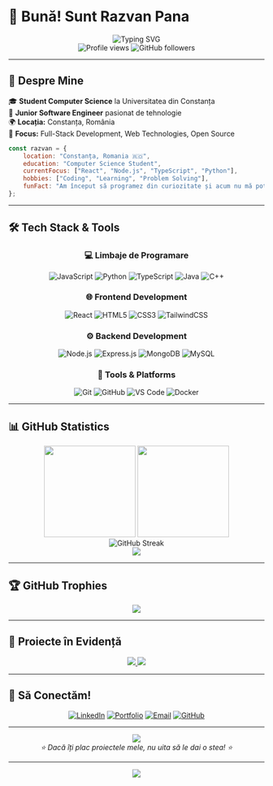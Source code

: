 # 👋 Bună! Sunt Razvan Pana

<div align="center">
  <img src="https://readme-typing-svg.herokuapp.com?font=Fira+Code&size=30&duration=3000&pause=1000&color=00D8FF&center=true&vCenter=true&multiline=true&width=600&height=100&lines=Full-Stack+Developer;Computer+Science+Student;Open+Source+Enthusiast" alt="Typing SVG" />
</div>

<div align="center">
  <img src="https://komarev.com/ghpvc/?username=razvanpana&label=Profile%20views&color=0e75b6&style=flat" alt="Profile views" />
  <img src="https://img.shields.io/github/followers/razvanpana?label=Followers&style=social" alt="GitHub followers" />
</div>

---

## 🚀 Despre Mine

🎓 **Student Computer Science** la Universitatea din Constanța  
💼 **Junior Software Engineer** pasionat de tehnologie  
🌍 **Locația:** Constanța, România  
🎯 **Focus:** Full-Stack Development, Web Technologies, Open Source  

```javascript
const razvan = {
    location: "Constanța, Romania 🇷🇴",
    education: "Computer Science Student",
    currentFocus: ["React", "Node.js", "TypeScript", "Python"],
    hobbies: ["Coding", "Learning", "Problem Solving"],
    funFact: "Am început să programez din curiozitate și acum nu mă pot opri! 😄"
};
```

---

## 🛠️ Tech Stack & Tools

<div align="center">

### 💻 Limbaje de Programare
![JavaScript](https://img.shields.io/badge/JavaScript-F7DF1E?style=for-the-badge&logo=javascript&logoColor=black)
![Python](https://img.shields.io/badge/Python-3776AB?style=for-the-badge&logo=python&logoColor=white)
![TypeScript](https://img.shields.io/badge/TypeScript-007ACC?style=for-the-badge&logo=typescript&logoColor=white)
![Java](https://img.shields.io/badge/Java-ED8B00?style=for-the-badge&logo=java&logoColor=white)
![C++](https://img.shields.io/badge/C++-00599C?style=for-the-badge&logo=cplusplus&logoColor=white)

### 🌐 Frontend Development
![React](https://img.shields.io/badge/React-20232A?style=for-the-badge&logo=react&logoColor=61DAFB)
![HTML5](https://img.shields.io/badge/HTML5-E34F26?style=for-the-badge&logo=html5&logoColor=white)
![CSS3](https://img.shields.io/badge/CSS3-1572B6?style=for-the-badge&logo=css3&logoColor=white)
![TailwindCSS](https://img.shields.io/badge/Tailwind_CSS-38B2AC?style=for-the-badge&logo=tailwind-css&logoColor=white)

### ⚙️ Backend Development
![Node.js](https://img.shields.io/badge/Node.js-43853D?style=for-the-badge&logo=node.js&logoColor=white)
![Express.js](https://img.shields.io/badge/Express.js-404D59?style=for-the-badge&logo=express&logoColor=white)
![MongoDB](https://img.shields.io/badge/MongoDB-4EA94B?style=for-the-badge&logo=mongodb&logoColor=white)
![MySQL](https://img.shields.io/badge/MySQL-00000F?style=for-the-badge&logo=mysql&logoColor=white)

### 🔧 Tools & Platforms
![Git](https://img.shields.io/badge/Git-F05032?style=for-the-badge&logo=git&logoColor=white)
![GitHub](https://img.shields.io/badge/GitHub-100000?style=for-the-badge&logo=github&logoColor=white)
![VS Code](https://img.shields.io/badge/VS_Code-007ACC?style=for-the-badge&logo=visual-studio-code&logoColor=white)
![Docker](https://img.shields.io/badge/Docker-2496ED?style=for-the-badge&logo=docker&logoColor=white)

</div>

---

## 📊 GitHub Statistics

<div align="center">
  <img height="180em" src="https://github-readme-stats.vercel.app/api?username=razvanpana&show_icons=true&theme=radical&include_all_commits=true&count_private=true"/>
  <img height="180em" src="https://github-readme-stats.vercel.app/api/top-langs/?username=razvanpana&layout=compact&langs_count=8&theme=radical"/>
</div>

<div align="center">
  <img src="https://github-readme-streak-stats.herokuapp.com/?user=razvanpana&theme=radical" alt="GitHub Streak" />
</div>

<div align="center">
  <img src="https://github-readme-activity-graph.vercel.app/graph?username=razvanpana&theme=react-dark&hide_border=true" />
</div>

---

## 🏆 GitHub Trophies

<div align="center">
  <img src="https://github-profile-trophy.vercel.app/?username=razvanpana&theme=radical&no-frame=false&no-bg=false&margin-w=4&row=1" />
</div>

---

## 🎯 Proiecte în Evidență

<div align="center">
  <a href="https://github.com/razvanpana/project1">
    <img src="https://github-readme-stats.vercel.app/api/pin/?username=razvanpana&repo=project1&theme=radical" />
  </a>
  <a href="https://github.com/razvanpana/project2">
    <img src="https://github-readme-stats.vercel.app/api/pin/?username=razvanpana&repo=project2&theme=radical" />
  </a>
</div>

---

## 🤝 Să Conectăm!

<div align="center">

[![LinkedIn](https://img.shields.io/badge/LinkedIn-0077B5?style=for-the-badge&logo=linkedin&logoColor=white)](https://www.linkedin.com/in/pana-razvan-constantin/)
[![Portfolio](https://img.shields.io/badge/Portfolio-FF5722?style=for-the-badge&logo=google-chrome&logoColor=white)](https://constantinrazvan.me)
[![Email](https://img.shields.io/badge/Email-D14836?style=for-the-badge&logo=gmail&logoColor=white)](mailto:razvanpana20@gmail.com)
[![GitHub](https://img.shields.io/badge/GitHub-100000?style=for-the-badge&logo=github&logoColor=white)](https://github.com/razvanpana)

</div>

---

<div align="center">
  <img src="https://capsule-render.vercel.app/api?type=waving&color=gradient&height=100&section=footer&animation=fadeIn" />
</div>

<div align="center">
  <i>⭐️ Dacă îți plac proiectele mele, nu uita să le dai o stea! ⭐️</i>
</div>

---

<div align="center">
  <img src="https://quotes-github-readme.vercel.app/api?type=horizontal&theme=radical" />
</div>
